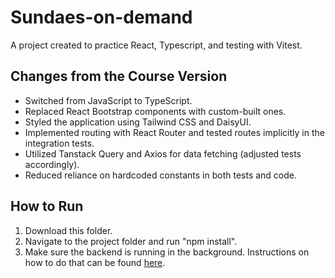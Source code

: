 # Sundaes-on-demand

A project created to practice React, Typescript, and testing with Vitest.

## Changes from the Course Version

- Switched from JavaScript to TypeScript.
- Replaced React Bootstrap components with custom-built ones.
- Styled the application using Tailwind CSS and DaisyUI.
- Implemented routing with React Router and tested routes implicitly in the integration tests.
- Utilized Tanstack Query and Axios for data fetching (adjusted tests accordingly).
- Reduced reliance on hardcoded constants in both tests and code.

## How to Run

1. Download this folder.
2. Navigate to the project folder and run "npm install".
3. Make sure the backend is running in the background. Instructions on how to do that can be found [here](https://github.com/bonnie/udemy-TESTING-LIBRARY/tree/main/sundae-server).
